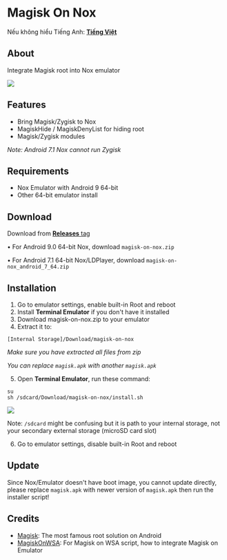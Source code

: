 # Magisk On Nox

Nếu không hiểu Tiếng Anh: [ **Tiếng Việt** ](https://github.com/HuskyDG/MagiskOnNox/blob/main/README_vi.md) 

## About
Integrate Magisk root into Nox emulator

<img src="https://github.com/HuskyDG/MagiskOnNox/raw/main/Screenshot%20(3).png" />

## Features
- Bring Magisk/Zygisk to Nox
- MagiskHide / MagiskDenyList for hiding root
- Magisk/Zygisk modules

*Note: Android 7.1 Nox cannot run Zygisk*

## Requirements
- Nox Emulator with Android 9 64-bit
- Other 64-bit emulator install

## Download
Download from [**Releases** tag](https://github.com/HuskyDG/MagiskOnNox/releases/) 

• For Android 9.0 64-bit Nox, download `magisk-on-nox.zip` 

• For Android 7.1 64-bit Nox/LDPlayer, download `magisk-on-nox_android_7_64.zip`

## Installation

1. Go to emulator settings, enable built-in Root and reboot
2. Install **Terminal Emulator** if you don't have it installed
3. Download magisk-on-nox.zip to your emulator
4. Extract it to:

 `[Internal Storage]/Download/magisk-on-nox`

*Make sure you have extracted all files from zip*

*You can replace `magisk.apk` with another `magisk.apk`*

5. Open **Terminal Emulator**, run these command:
```
su
sh /sdcard/Download/magisk-on-nox/install.sh
```

<img src="https://github.com/HuskyDG/MagiskOnNox/raw/main/Screenshot%20(5).png"/> 

Note: `/sdcard` might be confusing but it is path to your internal storage, not your secondary external storage (microSD card slot)

6. Go to emulator settings, disable built-in Root and reboot

## Update

Since Nox/Emulator doesn't have boot image, you cannot update directly, please replace `magisk.apk` with newer version of `magisk.apk` then run the installer script!


## Credits
- [Magisk](https://github.com/topjohnwu/Magisk): The most famous root solution on Android
- [MagiskOnWSA](https://github.com/LSPosed/MagiskOnWSA): For Magisk on WSA script, how to integrate Magisk on Emulator
